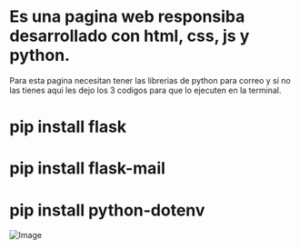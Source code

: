 # Es una pagina web responsiba desarrollado con html, css, js y python.
Para esta pagina necesitan tener las librerias de python para correo y si no las tienes aqui les dejo los 3 codigos para que lo ejecuten en la terminal.

# pip install flask
# pip install flask-mail
# pip install python-dotenv

![Image](https://github.com/user-attachments/assets/c9a0e90b-3115-42ff-a369-1fe5ddd2276d)
